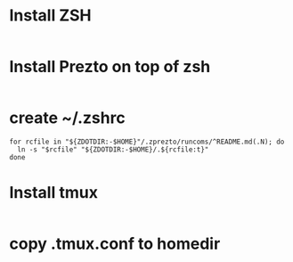 # Install ZSH
```brew install zsh zsh-completions
```

# Install Prezto on top of zsh
```git clone --recursive https://github.com/sorin-ionescu/prezto.git "${ZDOTDIR:-$HOME}/.zprezto"
```

# create ~/.zshrc
```setopt EXTENDED_GLOB
for rcfile in "${ZDOTDIR:-$HOME}"/.zprezto/runcoms/^README.md(.N); do
  ln -s "$rcfile" "${ZDOTDIR:-$HOME}/.${rcfile:t}"
done 
```

# Install tmux
```brew install tmux
```

# copy .tmux.conf to homedir
```cp .tmux.conf ~/.
```

